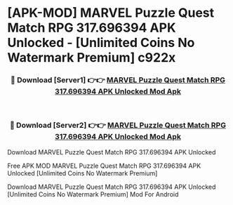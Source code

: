 # [APK-MOD] MARVEL Puzzle Quest  Match RPG 317.696394 APK Unlocked - [Unlimited Coins No Watermark Premium] c922x



<div align="center">
<h3>🔴 Download [Server1] 👉👉 <a href="https://momento.my/?title=MARVEL_Puzzle_Quest__Match_RPG_317.696394_APK_Unlocked">MARVEL Puzzle Quest  Match RPG 317.696394 APK Unlocked Mod Apk</a></h3><br>

<h3>🔴 Download [Server2] 👉👉 <a href="https://momento.my/?title=MARVEL_Puzzle_Quest__Match_RPG_317.696394_APK_Unlocked">MARVEL Puzzle Quest  Match RPG 317.696394 APK Unlocked Mod Apk</a></h3>
</div>



Download MARVEL Puzzle Quest  Match RPG 317.696394 APK Unlocked 

Free APK MOD MARVEL Puzzle Quest  Match RPG 317.696394 APK Unlocked [Unlimited Coins No Watermark Premium]

Download MARVEL Puzzle Quest  Match RPG 317.696394 APK Unlocked [Unlimited Coins No Watermark Premium] Mod For Android
